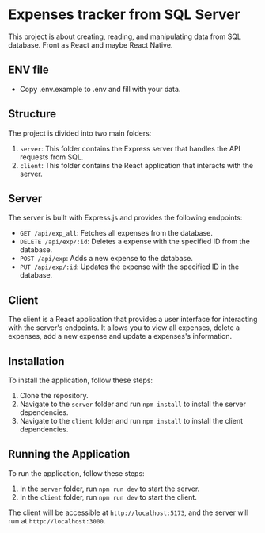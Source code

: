 # Expenses tracker from SQL Server

This project is about creating, reading, and manipulating data from SQL database. Front as React and maybe React Native.

## ENV file

-  Copy .env.example to .env and fill with your data.

## Structure

The project is divided into two main folders:

1. `server`: This folder contains the Express server that handles the API requests from SQL.
2. `client`: This folder contains the React application that interacts with the server.

## Server

The server is built with Express.js and provides the following endpoints:

-  `GET /api/exp_all`: Fetches all expenses from the database.
-  `DELETE /api/exp/:id`: Deletes a expense with the specified ID from the database.
-  `POST /api/exp`: Adds a new expense to the database.
-  `PUT /api/exp/:id`: Updates the expense with the specified ID in the database.

## Client

The client is a React application that provides a user interface for interacting with the server's endpoints. It allows you to view all expenses, delete a expenses, add a new expense and update a expenses's information.

## Installation

To install the application, follow these steps:

1. Clone the repository.
2. Navigate to the `server` folder and run `npm install` to install the server dependencies.
3. Navigate to the `client` folder and run `npm install` to install the client dependencies.

## Running the Application

To run the application, follow these steps:

1. In the `server` folder, run `npm run dev` to start the server.
2. In the `client` folder, run `npm run dev` to start the client.

The client will be accessible at `http://localhost:5173`, and the server will run at `http://localhost:3000`.
